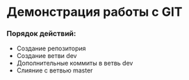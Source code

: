 # Демонстрация работы с GIT
### Порядок действий:
* Создание репозитория
* Создание ветви dev
* Дополнительные коммиты в ветвь dev
* Слияние с ветвью master
